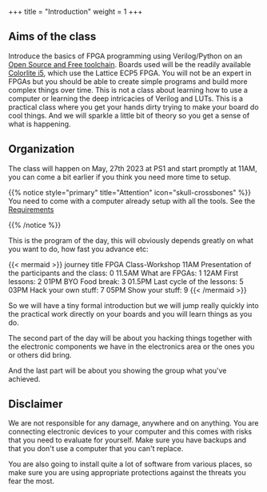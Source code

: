 +++
title = "Introduction"
weight = 1
+++

## Aims of the class
Introduce the basics of FPGA programming using Verilog/Python on an [Open Source and Free toolchain](https://github.com/YosysHQ/oss-cad-suite-build).  Boards used will be the readily available [Colorlite i5](https://tomverbeure.github.io/2021/01/22/The-Colorlight-i5-as-FPGA-development-board.html), which use the Lattice ECP5 FPGA. You will not be an expert in FPGAs but you should be able to create simple programs and build more complex things over time.
This is not a class about learning how to use a computer or learning the deep intricacies of Verilog and LUTs. This is a practical class where you get your hands dirty trying to make your board do cool things. And we will sparkle a little bit of theory so you get a sense of what is happening.

## Organization

The class will happen on May, 27th 2023 at PS1 and start promptly at 11AM, you can come a bit earlier if you think you need more time to setup.

{{% notice style="primary" title="Attention" icon="skull-crossbones" %}}
You need to come with a computer already setup with all the tools. See the [Requirements](../requirements/)

{{% /notice %}}

This is the program of the day, this will obviously depends greatly on what you want to do, how fast you advance etc:

{{< mermaid >}}
journey
    title FPGA Class-Workshop
    11AM Presentation of the participants and the class: 0
    11.5AM What are FPGAs:  1
    12AM First lessons: 2
    01PM BYO Food break: 3
    01.5PM Last cycle of the lessons: 5
    03PM Hack your own stuff: 7
    05PM Show your stuff: 9
{{< /mermaid >}}

So we will have a tiny formal introduction but we will jump really quickly into the practical work directly on your boards and you will learn things as you do.

The second part of the day will be about you hacking things together with the electronic components we have in the electronics area or the ones you or others did bring.

And the last part will be about you showing the group what you've achieved.

## Disclaimer
We are not responsible for any damage, anywhere and on anything. You are connecting electronic devices to your computer and this comes with risks that you need to evaluate for yourself. Make sure you have backups and that you don't use a computer that you can't replace.

You are also going to install quite a lot of software from various places, so make sure you are using appropriate protections against the threats you fear the most.
